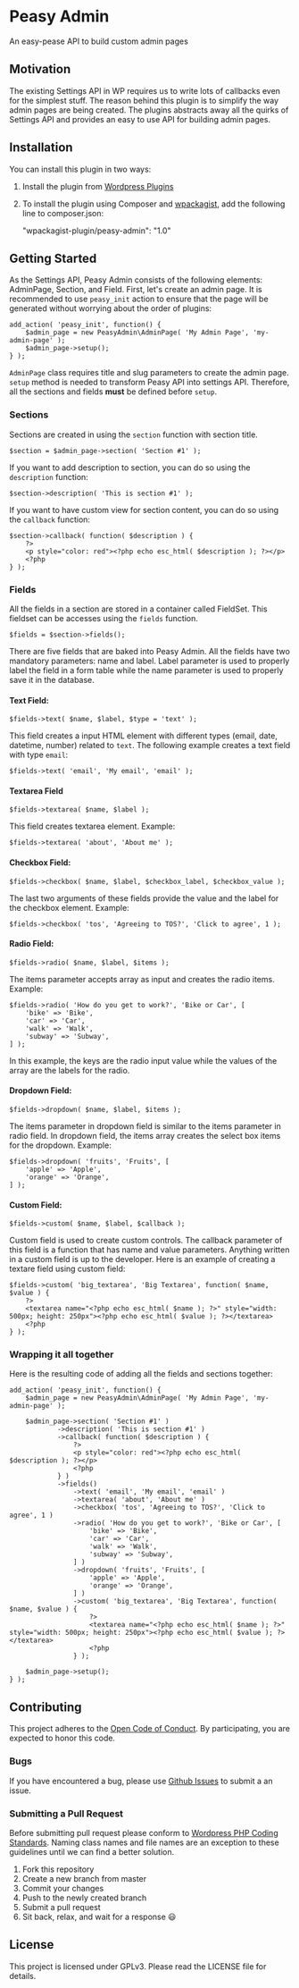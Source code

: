 # Peasy Admin

An easy-pease API to build custom admin pages

## Motivation

The existing Settings API in WP requires us to write lots of callbacks even for the simplest stuff. The reason behind this plugin is to simplify the way admin pages are being created. The plugins abstracts away all the quirks of Settings API and provides an easy to use API for building admin pages.

## Installation

You can install this plugin in two ways:


1. Install the plugin from [Wordpress Plugins](wp-plugin)
2. To install the plugin using Composer and [wpackagist](wpackagist), add the following line to composer.json:

	"wpackagist-plugin/peasy-admin": "1.0"

[wp-plugin]: https://wordpress.org/plugins/peasy-admin/
[wpackagist]: https://wpackagist.org/search?q=peasy-admin&type=any&search=

## Getting Started

As the Settings API, Peasy Admin consists of the following elements: AdminPage, Section, and Field. First, let's create an admin page. It is recommended to use `peasy_init` action to ensure that the page will be generated without worrying about the order of plugins:

	add_action( 'peasy_init', function() {
    	$admin_page = new PeasyAdmin\AdminPage( 'My Admin Page', 'my-admin-page' );
        $admin_page->setup();
    } );
    
`AdminPage` class requires title and slug parameters to create the admin page. `setup` method is needed to transform Peasy API into settings API. Therefore, all the sections and fields **must** be defined before `setup`.

### Sections
Sections are created in using the `section` function with section title.

	$section = $admin_page->section( 'Section #1' );
    
If you want to add description to section, you can do so using the `description` function:

	$section->description( 'This is section #1' );
    
If you want to have custom view for section content, you can do so using the `callback` function:

	$section->callback( function( $description ) {
    	?>
        <p style="color: red"><?php echo esc_html( $description ); ?></p>
        <?php
    } );
    
### Fields

All the fields in a section are stored in a container called FieldSet. This fieldset can be accesses using the `fields` function.

	$fields = $section->fields();

There are five fields that are baked into Peasy Admin. All the fields have two mandatory parameters: name and label. Label parameter is used to properly label the field in a form table while the name parameter is used to properly save it in the database.

#### Text Field:

	$fields->text( $name, $label, $type = 'text' );
    
This field creates a input HTML element with different types (email, date, datetime, number) related to `text`. The following example creates a text field with type `email`:

	$fields->text( 'email', 'My email', 'email' );

#### Textarea Field

	$fields->textarea( $name, $label );
    
This field creates textarea element. Example:

	$fields->textarea( 'about', 'About me' );

#### Checkbox Field:

	$fields->checkbox( $name, $label, $checkbox_label, $checkbox_value );
    
The last two arguments of these fields provide the value and the label for the checkbox element. Example:

	$fields->checkbox( 'tos', 'Agreeing to TOS?', 'Click to agree', 1 );
    
#### Radio Field:

	$fields->radio( $name, $label, $items );
    
The items parameter accepts array as input and creates the radio items. Example:

	$fields->radio( 'How do you get to work?', 'Bike or Car', [
    	'bike' => 'Bike',
        'car' => 'Car',
        'walk' => 'Walk',
        'subway' => 'Subway',
    ] );
    
In this example, the keys are the radio input value while the values of the array are the labels for the radio.

#### Dropdown Field:

	$fields->dropdown( $name, $label, $items );
    
The items parameter in dropdown field is similar to the items parameter in radio field. In dropdown field, the items array creates the select box items for the dropdown. Example:

	$fields->dropdown( 'fruits', 'Fruits', [
    	'apple' => 'Apple',
        'orange' => 'Orange',
    ] );

#### Custom Field:

	$fields->custom( $name, $label, $callback );
    
Custom field is used to create custom controls. The callback parameter of this field is a function that has name and value parameters. Anything written in a custom field is up to the developer. Here is an example of creating a textare field using custom field:

	$fields->custom( 'big_textarea', 'Big Textarea', function( $name, $value ) {
    	?>
        <textarea name="<?php echo esc_html( $name ); ?>" style="width: 500px; height: 250px"><?php echo esc_html( $value ); ?></textarea>
        <?php
    } );
    
### Wrapping it all together

Here is the resulting code of adding all the fields and sections together:

	add_action( 'peasy_init', function() {
    	$admin_page = new PeasyAdmin\AdminPage( 'My Admin Page', 'my-admin-page' );
        
        $admin_page->section( 'Section #1' )
        		->description( 'This is section #1' )
                ->callback( function( $description ) {
                	?>
                    <p style="color: red"><?php echo esc_html( $description ); ?></p>
                    <?php
                } )
                ->fields()
                	->text( 'email', 'My email', 'email' )
                    ->textarea( 'about', 'About me' )
                    ->checkbox( 'tos', 'Agreeing to TOS?', 'Click to agree', 1 )
                    ->radio( 'How do you get to work?', 'Bike or Car', [
    					'bike' => 'Bike',
				        'car' => 'Car',
				        'walk' => 'Walk',
				        'subway' => 'Subway',
				    ] )
                    ->dropdown( 'fruits', 'Fruits', [
    					'apple' => 'Apple',
				        'orange' => 'Orange',
				    ] )
                    ->custom( 'big_textarea', 'Big Textarea', function( $name, $value ) {
                        ?>
                        <textarea name="<?php echo esc_html( $name ); ?>" style="width: 500px; height: 250px"><?php echo esc_html( $value ); ?></textarea>
                        <?php
                    } );

        $admin_page->setup();
    } );
    
## Contributing

This project adheres to the [Open Code of Conduct][code-of-conduct]. By participating, you are expected to honor this code.

[code-of-conduct]: http://todogroup.org/opencodeofconduct/

### Bugs
If you have encountered a bug, please use [Github Issues][github-issues] to submit a an issue.

[github-issues]: https://github.com/appristas/peasy-admin/issues

### Submitting a Pull Request

Before submitting pull request please conform to [Wordpress PHP Coding Standards][wp-php-coding-standards]. Naming class names and file names are an exception to these guidelines until we can find a better solution.

1. Fork this repository
2. Create a new branch from master
2. Commit your changes
3. Push to the newly created branch
4. Submit a pull request
5. Sit back, relax, and wait for a response :smiley:

[wp-php-coding-standards]: https://make.wordpress.org/core/handbook/best-practices/coding-standards/php/

## License

This project is licensed under GPLv3. Please read the LICENSE file for details.
